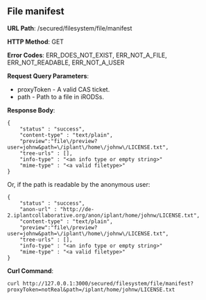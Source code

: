 File manifest
-------------

__URL Path__: /secured/filesystem/file/manifest

__HTTP Method__: GET

__Error Codes__: ERR_DOES_NOT_EXIST, ERR_NOT_A_FILE, ERR_NOT_READABLE, ERR_NOT_A_USER

__Request Query Parameters__:

* proxyToken - A valid CAS ticket.
* path - Path to a file in iRODSs.

__Response Body__:

    {
        "status" : "success",
        "content-type" : "text/plain",
        "preview":"file\/preview?user=johnw&path=\/iplant\/home\/johnw\/LICENSE.txt",
        "tree-urls" : [],
        "info-type" : "<an info type or empty string>"
        "mime-type" : "<a valid filetype>"
    }

Or, if the path is readable by the anonymous user:

    {
        "status" : "success",
        "anon-url" : "http://de-2.iplantcollaborative.org/anon/iplant/home/johnw/LICENSE.txt",
        "content-type" : "text/plain",
        "preview":"file\/preview?user=johnw&path=\/iplant\/home\/johnw\/LICENSE.txt",
        "tree-urls" : [],
        "info-type" : "<an info type or empty string>"
        "mime-type" : "<a valid filetype>"
    }

__Curl Command__:

    curl http://127.0.0.1:3000/secured/filesystem/file/manifest?proxyToken=notReal&path=/iplant/home/johnw/LICENSE.txt
